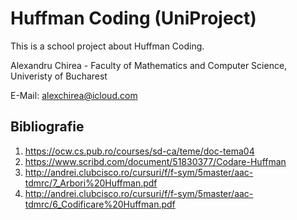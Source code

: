 # Huffman Coding (UniProject)
This is a school project about Huffman Coding.

Alexandru Chirea - Faculty of Mathematics and Computer Science, Univeristy of Bucharest

E-Mail: alexchirea@icloud.com

## Bibliografie
1. https://ocw.cs.pub.ro/courses/sd-ca/teme/doc-tema04
2. https://www.scribd.com/document/51830377/Codare-Huffman
3. http://andrei.clubcisco.ro/cursuri/f/f-sym/5master/aac-tdmrc/7_Arbori%20Huffman.pdf
4. http://andrei.clubcisco.ro/cursuri/f/f-sym/5master/aac-tdmrc/6_Codificare%20Huffman.pdf
